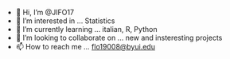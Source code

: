 - 👋 Hi, I’m @JIFO17
- 👀 I’m interested in ... Statistics
- 🌱 I’m currently learning ... italian, R, Python
- 💞️ I’m looking to collaborate on ... new and insteresting projects
- 📫 How to reach me ... flo19008@byui.edu

<!---
JIFO17/JIFO17 is a ✨ special ✨ repository because its `README.md` (this file) appears on your GitHub profile.
You can click the Preview link to take a look at your changes.
--->
